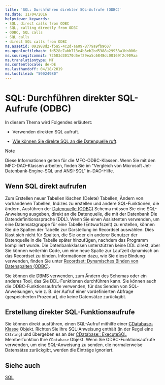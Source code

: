 ```yaml
---
title: 'SQL: Durchführen direkter SQL-Aufrufe (ODBC)'
ms.date: 11/04/2016
helpviewer_keywords:
- SQL, direct calls from ODBC
- SQL, calling directly from ODBC
- ODBC, SQL calls
- SQL calls
- direct SQL calls from ODBC
ms.assetid: 091988d2-f5a5-4c2d-aa09-8779a9fb9607
ms.openlocfilehash: fd528e7abb713e4b3eb2bd5388a29958a1bb006c
ms.sourcegitcommit: 72583d30170d6ef29ea5c6848dc00169f2c909aa
ms.translationtype: MT
ms.contentlocale: de-DE
ms.lasthandoff: 04/18/2019
ms.locfileid: "59024980"
---
```

# <a name="sql-making-direct-sql-calls-odbc"></a>SQL: Durchführen direkter SQL-Aufrufe (ODBC)

In diesem Thema wird Folgendes erläutert:

- Verwenden direkten SQL aufruft.

- [Wie können Sie direkte SQL an die Datenquelle ruft](#_core_making_direct_sql_function_calls).

> [!NOTE]
>  Diese Informationen gelten für die MFC-ODBC-Klassen. Wenn Sie mit den MFC-DAO-Klassen arbeiten, finden Sie im "Vergleich von Microsoft Jet-Datenbank-Engine-SQL und ANSI-SQL" in-DAO-Hilfe.

##  <a name="_core_when_to_call_sql_directly"></a> Wenn SQL direkt aufrufen

Zum Erstellen neuer Tabellen löschen (Delete) Tabellen, Ändern von vorhandenen Tabellen, Indizes zu erstellen und andere SQL-Funktionen, die ändern, Ausführen der [Datenquelle (ODBC)](../../data/odbc/data-source-odbc.md) Schema müssen Sie eine SQL-Anweisung ausgeben, direkt an die Datenquelle, die mit der Datenbank Die Datendefinitionssprache (DDL). Wenn Sie einen Assistenten verwenden, um eine Datensatzgruppe für eine Tabelle (Entwurfszeit) zu erstellen, können Sie die Spalten der Tabelle zur Darstellung im Recordset auswählen. Dies lässt sich nicht für Spalten, die Sie oder ein anderer Benutzer der Datenquelle in die Tabelle später hinzufügen, nachdem das Programm kompiliert wurde. Die Datenbankklassen unterstützen keine DDL direkt, aber Sie können weiterhin Code, um eine neue Spalte zur Laufzeit dynamisch an das Recordset zu binden. Informationen dazu, wie Sie diese Bindung verwenden, finden Sie unter [Recordset: Dynamisches Binden von Datenspalten (ODBC)](../../data/odbc/recordset-dynamically-binding-data-columns-odbc.md).

Sie können die DBMS verwenden, zum Ändern des Schemas oder ein anderes Tool, das Sie DDL-Funktionen durchführen kann. Sie können auch die ODBC-Funktionsaufrufe verwenden, für das Senden von SQL-Anweisungen, wie z. B. der Aufruf einer vordefinierten Abfrage (gespeicherten Prozedur), die keine Datensätze zurückgibt.

##  <a name="_core_making_direct_sql_function_calls"></a> Erstellung direkter SQL-Funktionsaufrufe

Sie können direkt ausführen, einen SQL-Aufruf mithilfe einer [CDatabase-Klasse](../../mfc/reference/cdatabase-class.md) Objekt. Richten Sie Ihre SQL-Anweisung enthält (in der Regel eine `CString`) und übergeben es an der [CDatabase:: ExecuteSQL](../../mfc/reference/cdatabase-class.md#executesql) Memberfunktion Ihre `CDatabase` Objekt. Wenn Sie ODBC-Funktionsaufrufe verwenden, um eine SQL-Anweisung zu senden, die normalerweise Datensätze zurückgibt, werden die Einträge ignoriert.

## <a name="see-also"></a>Siehe auch

[SQL](../../data/odbc/sql.md)